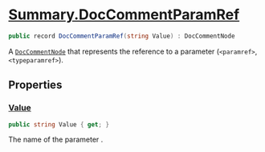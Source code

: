 # [Summary.DocCommentParamRef](../src/Core/DocCommentParamRef.cs#L6)
```cs
public record DocCommentParamRef(string Value) : DocCommentNode
```

A [`DocCommentNode`](./DocCommentNode.md) that represents the reference to a parameter (`<paramref>`, `<typeparamref>`).

## Properties
### [Value](../src/Core/DocCommentParamRef.cs#L6)
```cs
public string Value { get; }
```

The name of the parameter .

